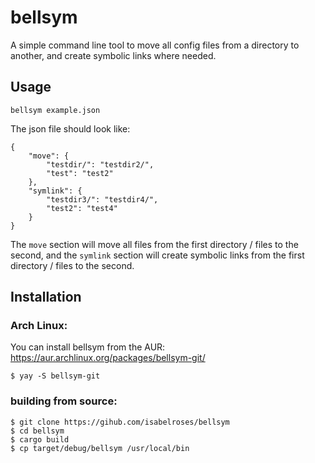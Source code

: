 # bellsym

A simple command line tool to move all config files from a directory to another, and create symbolic links where needed.

## Usage

    bellsym example.json

The json file should look like:
    
    {
        "move": {
            "testdir/": "testdir2/",
            "test": "test2"
        },
        "symlink": {
            "testdir3/": "testdir4/",
            "test2": "test4"
        }
    }

The `move` section will move all files from the first directory / files to the second, and the `symlink` section will create symbolic links from the first directory / files to the second.

## Installation

### Arch Linux:
You can install bellsym from the AUR: https://aur.archlinux.org/packages/bellsym-git/

    $ yay -S bellsym-git

### building from source:

    $ git clone https://gihub.com/isabelroses/bellsym
    $ cd bellsym
    $ cargo build
    $ cp target/debug/bellsym /usr/local/bin


